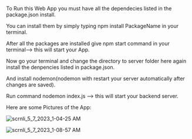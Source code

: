 To Run this Web App you must have all the dependecies listed in the package.json install.

You can install them by simply typing npm install PackageName in your terminal.

After all the packages are installed give npm start command in your terminal--> this will start your App.

Now go your terminal and change the directory to server folder here again install the denpencies listed in package.json.

And install nodemon(nodemon with restart your server automatically after changes are saved).

Run command nodemon index.js --> this will start your backend server.

Here are some Pictures of the App:

![scrnli_5_7_2023_1-04-25 AM](https://user-images.githubusercontent.com/69425545/236643398-52627df1-63d2-4b0e-a0ab-fb775997375c.png)

![scrnli_5_7_2023_1-08-57 AM](https://user-images.githubusercontent.com/69425545/236643558-da7418fa-b35b-4c33-8a14-0b72218529ee.png)
